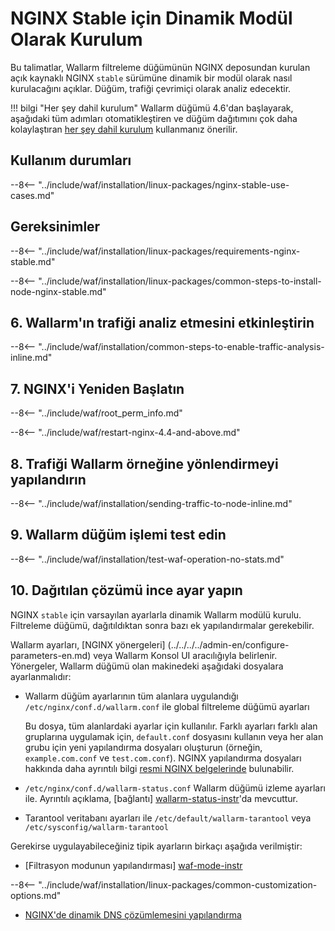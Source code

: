 [img-wl-console-users]:             ../../../../images/check-user-no-2fa.png
[wallarm-status-instr]:             ../../../../admin-en/configure-statistics-service.md
[memory-instr]:                     ../../../../admin-en/configuration-guides/allocate-resources-for-node.md
[waf-directives-instr]:             ../../../../admin-en/configure-parameters-en.md
[ptrav-attack-docs]:                ../../../../attacks-vulns-list.md#path-traversal
[attacks-in-ui-image]:           ../../../../images/admin-guides/test-attacks-quickstart.png
[waf-mode-instr]:                   ../../../../admin-en/configure-wallarm-mode.md
[logging-instr]:                    ../../../../admin-en/configure-logging.md
[proxy-balancer-instr]:             ../../../../admin-en/using-proxy-or-balancer-en.md
[process-time-limit-instr]:         ../../../../admin-en/configure-parameters-en.md#wallarm_process_time_limit
[configure-selinux-instr]:          ../../../../admin-en/configure-selinux.md
[configure-proxy-balancer-instr]:   ../../../../admin-en/configuration-guides/access-to-wallarm-api-via-proxy.md
[update-instr]:                     ../../../../updating-migrating/nginx-modules.md
[install-postanalytics-docs]:        ../../../../../admin-en/installation-postanalytics-en/
[dynamic-dns-resolution-nginx]:     ../../../../admin-en/configure-dynamic-dns-resolution-nginx.md
[waf-mode-recommendations]:          ../../../../about-wallarm/deployment-best-practices.md#follow-recommended-onboarding-steps
[ip-lists-docs]:                    ../../../../user-guides/ip-lists/overview.md
[versioning-policy]:                ../../../../updating-migrating/versioning-policy.md#version-list
[install-postanalytics-instr]:      ../../../../admin-en/installation-postanalytics-en.md
[waf-installation-instr-latest]:     /installation/nginx/dynamic-module/
[img-node-with-several-instances]:  ../../../../images/user-guides/nodes/wallarm-node-with-two-instances.png
[img-create-wallarm-node]:      ../../../../images/user-guides/nodes/create-cloud-node.png
[nginx-custom]:                 ../../../custom/custom-nginx-version.md
[node-token]:                       ../../../../quickstart.md#deploy-the-wallarm-filtering-node
[api-token]:                        ../../../../user-guides/settings/api-tokens.md
[wallarm-token-types]:              ../../../../user-guides/nodes/nodes.md#api-and-node-tokens-for-node-creation
[platform]:                         ../../../../installation/supported-deployment-options.md
[img-grouped-nodes]:                ../../../../images/user-guides/nodes/grouped-nodes.png

# NGINX Stable için Dinamik Modül Olarak Kurulum

Bu talimatlar, Wallarm filtreleme düğümünün NGINX deposundan kurulan açık kaynaklı NGINX `stable` sürümüne dinamik bir modül olarak nasıl kurulacağını açıklar. Düğüm, trafiği çevrimiçi olarak analiz edecektir.

!!! bilgi "Her şey dahil kurulum"
    Wallarm düğümü 4.6'dan başlayarak, aşağıdaki tüm adımları otomatikleştiren ve düğüm dağıtımını çok daha kolaylaştıran [her şey dahil kurulum](all-in-one.md) kullanmanız önerilir.

## Kullanım durumları

--8<-- "../include/waf/installation/linux-packages/nginx-stable-use-cases.md"

## Gereksinimler

--8<-- "../include/waf/installation/linux-packages/requirements-nginx-stable.md"

--8<-- "../include/waf/installation/linux-packages/common-steps-to-install-node-nginx-stable.md"

## 6. Wallarm'ın trafiği analiz etmesini etkinleştirin

--8<-- "../include/waf/installation/common-steps-to-enable-traffic-analysis-inline.md"

## 7. NGINX'i Yeniden Başlatın

--8<-- "../include/waf/root_perm_info.md"

--8<-- "../include/waf/restart-nginx-4.4-and-above.md"

## 8. Trafiği Wallarm örneğine yönlendirmeyi yapılandırın

--8<-- "../include/waf/installation/sending-traffic-to-node-inline.md"

## 9. Wallarm düğüm işlemi test edin

--8<-- "../include/waf/installation/test-waf-operation-no-stats.md"

## 10. Dağıtılan çözümü ince ayar yapın

NGINX `stable` için varsayılan ayarlarla dinamik Wallarm modülü kurulu. Filtreleme düğümü, dağıtıldıktan sonra bazı ek yapılandırmalar gerekebilir.

Wallarm ayarları, [NGINX yönergeleri] (../../../../admin-en/configure-parameters-en.md) veya Wallarm Konsol UI aracılığıyla belirlenir. Yönergeler, Wallarm düğümü olan makinedeki aşağıdaki dosyalara ayarlanmalıdır:

* Wallarm düğüm ayarlarının tüm alanlara uygulandığı `/etc/nginx/conf.d/wallarm.conf` ile global filtreleme düğümü ayarları

    Bu dosya, tüm alanlardaki ayarlar için kullanılır. Farklı ayarları farklı alan gruplarına uygulamak için, `default.conf` dosyasını kullanın veya her alan grubu için yeni yapılandırma dosyaları oluşturun (örneğin, `example.com.conf` ve `test.com.conf`). NGINX yapılandırma dosyaları hakkında daha ayrıntılı bilgi [resmi NGINX belgelerinde](https://nginx.org/en/docs/beginners_guide.html) bulunabilir.
* `/etc/nginx/conf.d/wallarm-status.conf` Wallarm düğümü izleme ayarları ile. Ayrıntılı açıklama, [bağlantı] [wallarm-status-instr]'da mevcuttur. 
* Tarantool veritabanı ayarları ile `/etc/default/wallarm-tarantool` veya `/etc/sysconfig/wallarm-tarantool`

Gerekirse uygulayabileceğiniz tipik ayarların birkaçı aşağıda verilmiştir:

* [Filtrasyon modunun yapılandırması] [waf-mode-instr]

--8<-- "../include/waf/installation/linux-packages/common-customization-options.md"

* [NGINX'de dinamik DNS çözümlemesini yapılandırma][dynamic-dns-resolution-nginx]
